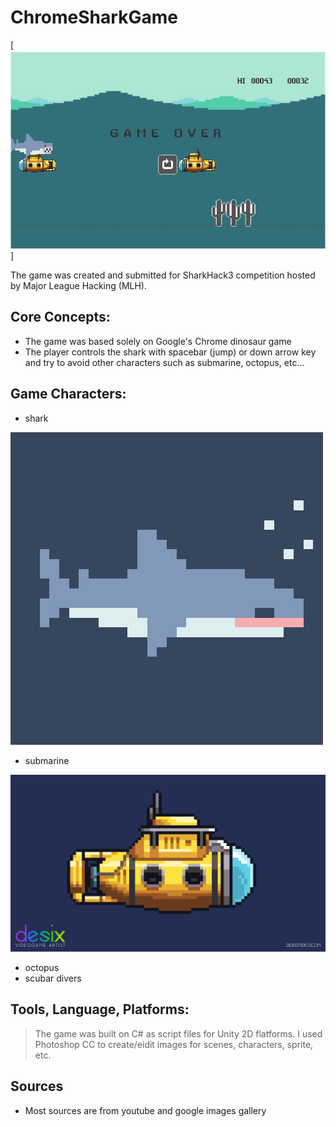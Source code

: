# Chrome**Shark**Game 

[![Game Cover](/imgs/readmegamecover.png)]

The game was created and submitted for SharkHack3 competition hosted by Major League Hacking (MLH). 

## **Core Concepts:** 

- The game was based solely on Google's Chrome dinosaur game
- The player controls the shark with spacebar (jump) or down arrow key and try to avoid other characters such as submarine, octopus, etc...

## **Game Characters:** 
- shark

![shark image](/imgs/sharkmodel.gif)

- submarine

![shark image](/imgs/sub.gif)

- octopus
- scubar divers

## **Tools, Language, Platforms:** 
> The game was built on C# as script files for Unity 2D flatforms. I used Photoshop CC to create/eidit images for scenes, characters, sprite, etc.

## **Sources** 

- Most sources are from youtube and google images gallery
